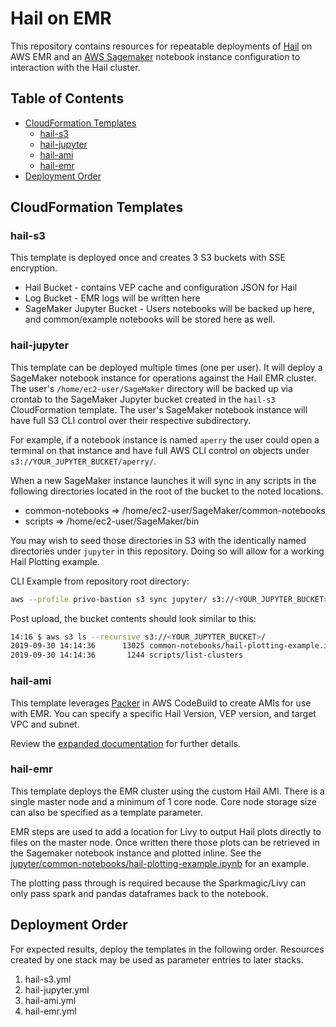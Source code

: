# Hail on EMR

This repository contains resources for repeatable deployments of [Hail](https://hail.is) on AWS EMR and an [AWS Sagemaker](https://aws.amazon.com/sagemaker/faqs) notebook instance configuration to interaction with the Hail cluster.

## Table of Contents

  - [CloudFormation Templates](#cloudformation-templates)
    - [hail-s3](#hail-s3)
    - [hail-jupyter](#hail-jupyter)
    - [hail-ami](#hail-ami)
    - [hail-emr](#hail-emr)
  - [Deployment Order](#deployment-order)

## CloudFormation Templates

### hail-s3

This template is deployed once and creates 3 S3 buckets with SSE encryption.

* Hail Bucket - contains VEP cache and configuration JSON for Hail
* Log Bucket - EMR logs will be written here
* SageMaker Jupyter Bucket - Users notebooks will be backed up here, and common/example notebooks will be stored here as well.

### hail-jupyter

This template can be deployed multiple times (one per user).  It will deploy a SageMaker notebook instance for operations against the Hail EMR cluster.  The user's `/home/ec2-user/SageMaker` directory will be backed up via crontab to the SageMaker Jupyter bucket created in the `hail-s3` CloudFormation template.  The user's SageMaker notebook instance will have full S3 CLI control over their respective subdirectory.

For example, if a notebook instance is named `aperry` the user could open a terminal on that instance and have full AWS CLI control on objects under `s3://YOUR_JUPYTER_BUCKET/aperry/`.

When a new SageMaker instance launches it will sync in any scripts in the following directories located in the root of the bucket to the noted locations.

* common-notebooks => /home/ec2-user/SageMaker/common-notebooks
* scripts => /home/ec2-user/SageMaker/bin

You may wish to seed those directories in S3 with the identically named directories under `jupyter` in this repository.  Doing so will allow for a working Hail Plotting example.

CLI Example from repository root directory:

```bash
aws --profile privo-bastion s3 sync jupyter/ s3://<YOUR_JUPYTER_BUCKET>/ --acl bucket-owner-full-control
```

Post upload, the bucket contents should look similar to this:

```bash
14:16 $ aws s3 ls --recursive s3://<YOUR_JUPYTER_BUCKET>/
2019-09-30 14:14:36      13025 common-notebooks/hail-plotting-example.ipynb
2019-09-30 14:14:36       1244 scripts/list-clusters
```

### hail-ami

This template leverages [Packer](https://www.packer.io/) in AWS CodeBuild to create AMIs for use with EMR.  You can specify a specific Hail Version, VEP version, and target VPC and subnet.

Review the [expanded documentation](packer/readme.md) for further details.

### hail-emr

This template deploys the EMR cluster using the custom Hail AMI.  There is a single master node and a minimum of 1 core node.   Core node storage size can also be specified as a template parameter.

EMR steps are used to add a location for Livy to output Hail plots directly to files on the master node.   Once written there those plots can be retrieved in the Sagemaker notebook instance and plotted inline.  See the [jupyter/common-notebooks/hail-plotting-example.ipynb](jupyter/common-notebooks/hail-plotting-example.ipynb) for an example.

The plotting pass through is required because the Sparkmagic/Livy can only pass spark and pandas dataframes back to the notebook.

## Deployment Order

For expected results, deploy the templates in the following order.  Resources created by one stack may be used as parameter entries to later stacks.

1. hail-s3.yml
2. hail-jupyter.yml
3. hail-ami.yml
4. hail-emr.yml
